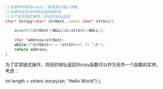 

```cpp

//将源字符串加const，表明其为输入参数
//对源地址和目的地址加非0断言
//为了实现链式操作，将目的地址返回
char* StrCpy(char* strDest, const char* strSrc){
    
    assert((strDest!=NULL)&&(strSrc!=NULL));
    
    char *address=strDest;
    while((*strDest++ = *strSrc++) != '\0');
    return address;
}

```

为了实现链式操作，将目的地址返回Strcpy函数可以作为另外一个函数的实参。考虑：

int length = strlen( strcpy(str, “Hello World”) );
